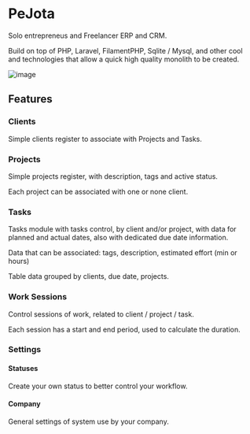 # PeJota

Solo entrepreneus and Freelancer ERP and CRM.

Build on top of PHP, Laravel, FilamentPHP, Sqlite / Mysql, and other cool and technologies
that allow a quick high quality monolith to be created.

![image](https://github.com/mazer-dev/pejota/assets/652935/bd92bd63-1c69-455e-b1ad-5d41dead8786)


## Features

### Clients

Simple clients register to associate with Projects and Tasks.

### Projects

Simple projects register, with description, tags and active status.

Each project can be associated with one or none client.

### Tasks

Tasks module with tasks control, by client and/or project, with data for planned and actual dates, also with dedicated due date information.

Data that can be associated: tags, description, estimated effort (min or hours)

Table data grouped by clients, due date, projects.

### Work Sessions

Control sessions of work, related to client / project / task.

Each session has a start and end period, used to calculate the duration.

### Settings

#### Statuses

Create your own status to better control your workflow.

#### Company

General settings of system use by your company.
